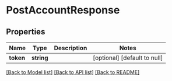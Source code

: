 # PostAccountResponse

## Properties
Name | Type | Description | Notes
------------ | ------------- | ------------- | -------------
**token** | **string** |  | [optional] [default to null]

[[Back to Model list]](../README.md#documentation-for-models) [[Back to API list]](../README.md#documentation-for-api-endpoints) [[Back to README]](../README.md)



